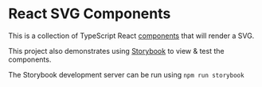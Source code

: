 # React SVG Components

This is a collection of TypeScript React [components](https://github.com/dan-mba/react-svg-components/tree/main/src/components) that will render a SVG.

This project also demonstrates using [Storybook](https://storybook.js.org/) to view & test the components.

The Storybook development server can be run using `npm run storybook`
